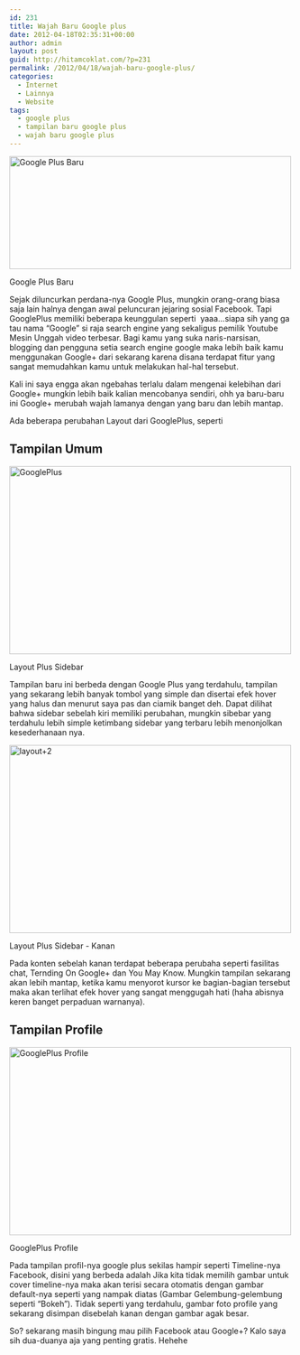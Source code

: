 ```yaml
---
id: 231
title: Wajah Baru Google plus
date: 2012-04-18T02:35:31+00:00
author: admin
layout: post
guid: http://hitamcoklat.com/?p=231
permalink: /2012/04/18/wajah-baru-google-plus/
categories:
  - Internet
  - Lainnya
  - Website
tags:
  - google plus
  - tampilan baru google plus
  - wajah baru google plus
---
```

<div id="attachment_249" class="wp-caption aligncenter" style="width: 510px">
  <a href="http://hitamcoklat.com/wp-content/uploads/2012/04/googleplus2.png" onclick="javascript:_gaq.push(['_trackEvent','outbound-article','http://hitamcoklat.com']);" rel="lightbox[231]" title="Google Plus Baru"><img class="size-full wp-image-249" title="Google Plus Baru" src="http://hitamcoklat.com/wp-content/uploads/2012/04/googleplus2.png" alt="Google Plus Baru" width="500" height="200" /></a>
  
  <p class="wp-caption-text">
    Google Plus Baru
  </p>
</div>

Sejak diluncurkan perdana-nya Google Plus, mungkin orang-orang biasa saja lain halnya dengan awal peluncuran jejaring sosial Facebook. Tapi GooglePlus memiliki beberapa keunggulan seperti  yaaa&#8230;siapa sih yang ga tau nama &#8220;Google&#8221; si raja search engine yang sekaligus pemilik Youtube Mesin Unggah video terbesar. Bagi kamu yang suka naris-narsisan, blogging dan pengguna setia search engine google maka lebih baik kamu menggunakan Google+ dari sekarang karena disana terdapat fitur yang sangat memudahkan kamu untuk melakukan hal-hal tersebut.

Kali ini saya engga akan ngebahas terlalu dalam mengenai kelebihan dari Google+ mungkin lebih baik kalian mencobanya sendiri, ohh ya baru-baru ini Google+ merubah wajah lamanya dengan yang baru dan lebih mantap.

Ada beberapa perubahan Layout dari GooglePlus, seperti

## Tampilan Umum

<div class="wp-caption aligncenter" style="width: 510px">
  <a href="http://hitamcoklat.com/wp-content/uploads/2012/04/layout+.png" onclick="javascript:_gaq.push(['_trackEvent','outbound-article','http://hitamcoklat.com']);" rel="lightbox[231]" title="GooglePlus"><img class="size-full wp-image-234" title="GooglePlus" src="http://hitamcoklat.com/wp-content/uploads/2012/04/layout+.png" alt="GooglePlus" width="500" height="333" /></a>
  
  <p class="wp-caption-text">
    Layout Plus Sidebar
  </p>
</div>

Tampilan baru ini berbeda dengan Google Plus yang terdahulu, tampilan yang sekarang lebih banyak tombol yang simple dan disertai efek hover yang halus dan menurut saya pas dan ciamik banget deh. Dapat dilihat bahwa sidebar sebelah kiri memiliki perubahan, mungkin sibebar yang terdahulu lebih simple ketimbang sidebar yang terbaru lebih menonjolkan kesederhanaan nya.

<div id="attachment_237" class="wp-caption aligncenter" style="width: 510px">
  <a href="http://hitamcoklat.com/wp-content/uploads/2012/04/layout+2.png" onclick="javascript:_gaq.push(['_trackEvent','outbound-article','http://hitamcoklat.com']);" rel="lightbox[231]" title="layout+2"><img class="size-full wp-image-237" title="layout+2" src="http://hitamcoklat.com/wp-content/uploads/2012/04/layout+2.png" alt="layout+2" width="500" height="333" /></a>
  
  <p class="wp-caption-text">
    Layout Plus Sidebar - Kanan
  </p>
</div>

Pada konten sebelah kanan terdapat beberapa perubaha seperti fasilitas chat, Ternding On Google+ dan You May Know. Mungkin tampilan sekarang akan lebih mantap, ketika kamu menyorot kursor ke bagian-bagian tersebut maka akan terlihat efek hover yang sangat menggugah hati (haha abisnya keren banget perpaduan warnanya).

## Tampilan Profile

<div id="attachment_238" class="wp-caption aligncenter" style="width: 510px">
  <a href="http://hitamcoklat.com/wp-content/uploads/2012/04/profile+.png" onclick="javascript:_gaq.push(['_trackEvent','outbound-article','http://hitamcoklat.com']);" rel="lightbox[231]" title="GooglePlus Profile"><img class="size-full wp-image-238" title="GooglePlus Profile" src="http://hitamcoklat.com/wp-content/uploads/2012/04/profile+.png" alt="GooglePlus Profile" width="500" height="333" /></a>
  
  <p class="wp-caption-text">
    GooglePlus Profile
  </p>
</div>

Pada tampilan profil-nya google plus sekilas hampir seperti Timeline-nya Facebook, disini yang berbeda adalah Jika kita tidak memilih gambar untuk cover timeline-nya maka akan terisi secara otomatis dengan gambar default-nya seperti yang nampak diatas (Gambar Gelembung-gelembung seperti &#8220;Bokeh&#8221;). Tidak seperti yang terdahulu, gambar foto profile yang sekarang disimpan disebelah kanan dengan gambar agak besar.



So? sekarang masih bingung mau pilih Facebook atau Google+? Kalo saya sih dua-duanya aja yang penting gratis. Hehehe